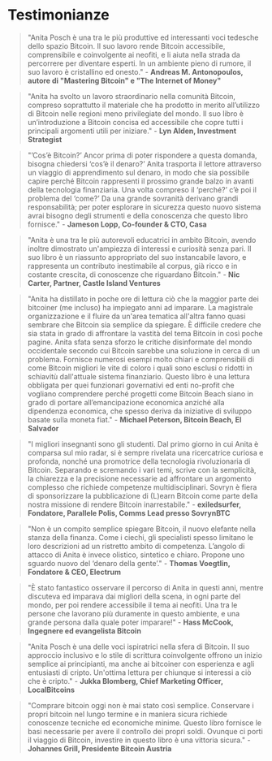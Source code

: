# Testimonianze  

> "Anita Posch è una tra le più produttive ed interessanti voci tedesche dello spazio Bitcoin. Il suo lavoro rende Bitcoin accessibile, comprensibile e coinvolgente ai neofiti, e li aiuta nella strada da percorrere per diventare esperti. In un ambiente pieno di rumore, il suo lavoro è cristallino ed onesto." - **Andreas M. Antonopoulos, autore di "Mastering Bitcoin" e "The Internet of Money"**

> "Anita ha svolto un lavoro straordinario nella comunità Bitcoin, compreso soprattutto il materiale che ha prodotto in merito all’utilizzo di Bitcoin nelle regioni meno privilegiate del mondo. Il suo libro è un’introduzione a Bitcoin concisa ed accessibile che copre tutti i principali argomenti utili per iniziare." - **Lyn Alden, Investment Strategist**

> "’Cos’è Bitcoin?’ Ancor prima di poter rispondere a questa domanda, bisogna chiedersi ‘cos’è il denaro?’ Anita trasporta il lettore attraverso un viaggio di apprendimento sul denaro, in modo che sia possibile capire perché Bitcoin rappresenti il prossimo grande balzo in avanti della tecnologia finanziaria. Una volta compreso il ‘perché?’ c’è poi il problema del ‘come?’ Da una grande sovranità derivano grandi responsabilità; per poter esplorare in sicurezza questo nuovo sistema avrai bisogno degli strumenti e della conoscenza che questo libro fornisce." - **Jameson Lopp, Co-founder & CTO, Casa**

> "Anita è una tra le più autorevoli educatrici in ambito Bitcoin, avendo inoltre dimostrato un'ampiezza di interessi e curiosità senza pari. Il suo libro è un riassunto appropriato del suo instancabile lavoro, e rappresenta un contributo inestimabile al corpus, già ricco e in costante crescita, di conoscenze che riguardano Bitcoin." - **Nic Carter, Partner, Castle Island Ventures**

> "Anita ha distillato in poche ore di lettura ciò che la maggior parte dei bitcoiner (me incluso) ha impiegato anni ad imparare. La magistrale organizzazione e il fluire da un'area tematica all'altra fanno quasi sembrare che Bitcoin sia semplice da spiegare. È  difficile credere che sia stata in grado di affrontare la vastità del tema Bitcoin in così poche pagine. Anita sfata senza sforzo le critiche disinformate del mondo occidentale secondo cui Bitcoin sarebbe una soluzione in cerca di un problema. Fornisce numerosi esempi molto chiari e comprensibili di come Bitcoin migliori le vite di coloro i quali sono esclusi o ridotti in schiavitù dall'attuale sistema finanziario. Questo libro è una lettura obbligata per quei funzionari governativi ed enti no-profit che vogliano comprendere perché progetti come Bitcoin Beach siano in grado di portare all’emancipazione economica anziché alla dipendenza economica, che spesso deriva da iniziative di sviluppo basate sulla moneta fiat." - **Michael Peterson, Bitcoin Beach, El Salvador**

> "I migliori insegnanti sono gli studenti. Dal primo giorno in cui Anita è comparsa sul mio radar, si è sempre rivelata una ricercatrice curiosa e profonda, nonché una promotrice della tecnologia rivoluzionaria di Bitcoin. Separando e scremando i vari temi, scrive con la semplicità, la chiarezza e la precisione necessarie ad affrontare un argomento complesso che richiede competenze multidisciplinari. Sovryn è fiera di sponsorizzare la pubblicazione di (L)earn Bitcoin come parte della nostra missione di rendere Bitcoin inarrestabile." - **exiledsurfer, Fondatore, Parallele Polis, Comms Lead presso SovrynBTC**

> "Non è un compito semplice spiegare Bitcoin, il nuovo elefante nella stanza della finanza. Come i ciechi, gli specialisti spesso limitano le loro descrizioni ad un ristretto ambito di competenza. L’angolo di attacco di Anita è invece olistico, sintetico e chiaro. Propone uno sguardo nuovo del ‘denaro della gente’." - **Thomas Voegtlin, Fondatore & CEO, Electrum**

> "È stato fantastico osservare il percorso di Anita in questi anni, mentre discuteva ed imparava dai migliori della scena, in ogni parte del mondo, per poi rendere accessibile il tema ai neofiti. Una tra le persone che lavorano più duramente in questo ambiente, e una grande persona dalla quale poter imparare!" - **Hass McCook, Ingegnere ed evangelista Bitcoin**

> "Anita Posch è una delle voci ispiratrici nella sfera di Bitcoin. Il suo approccio inclusivo e lo stile di scrittura coinvolgente offrono un inizio semplice ai principianti, ma anche ai bitcoiner con esperienza e agli entusiasti di cripto. Un'ottima lettura per chiunque si interessi a ciò che è cripto." - **Jukka Blomberg, Chief Marketing Officer, LocalBitcoins**

> "Comprare bitcoin oggi non è mai stato così semplice. Conservare i propri bitcoin nel lungo termine e in maniera sicura richiede conoscenze tecniche ed economiche minime. Questo libro fornisce le basi necessarie per avere il controllo dei propri soldi. Ovunque ci porti il viaggio di Bitcoin, investire in questo libro è una vittoria sicura." - **Johannes Grill, Presidente Bitcoin Austria**


